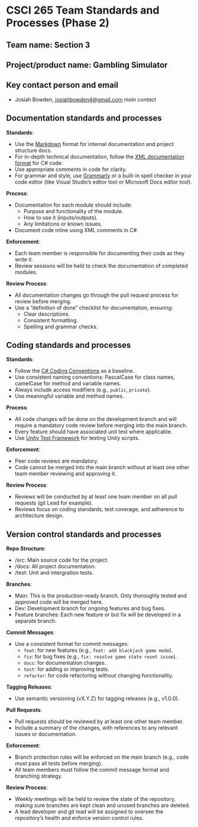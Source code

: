 # CSCI 265 Team Standards and Processes (Phase 2)

## Team name: Section 3

## Project/product name: Gambling Simulator

## Key contact person and email

 * Josiah Bowden, josiahbowden4@gmail.com *main contact*

## Documentation standards and processes
**Standards**:
* Use the [Markdown](https://www.markdownguide.org/basic-syntax/) format for internal documentation and project structure docs.
* For in-depth technical documentation, follow the [XML documentation format](https://learn.microsoft.com/en-us/dotnet/csharp/language-reference/xmldoc/) for C# code.
* Use appropriate comments in code for clarity.
* For grammar and style, use [Grammarly](https://www.grammarly.com/) or a built-in spell checker in your code editor (like Visual Studio’s editor tool or Microsoft Docs editor tool).

**Process**:
* Documentation for each module should include:
    * Purpose and functionality of the module.
    * How to use it (inputs/outputs).
    * Any limitations or known issues.
* Document code inline using XML comments in C#.

**Enforcement**:

* Each team member is responsible for documenting their code as they write it.
* Review sessions will be held to check the documentation of completed modules.

**Review Process**:

* All documentation changes go through the pull request process for review before merging.
* Use a “definition of done” checklist for documentation, ensuring:
    * Clear descriptions.
    * Consistent formatting.
    * Spelling and grammar checks.

## Coding standards and processes

**Standards**:
* Follow the [C# Coding Conventions](https://learn.microsoft.com/en-us/dotnet/csharp/fundamentals/coding-style/identifier-names) as a baseline.
* Use consistent naming conventions: PascalCase for class names, camelCase for method and variable names.
* Always include access modifiers (e.g., `public`, `private`).
* Use meaningful variable and method names.

**Process**:
* All code changes will be done on the development branch and will require a mandatory code review before merging into the main branch.
* Every feature should have associated unit test where applicable.
* Use [Unity Test Framework](https://docs.unity3d.com/Packages/com.unity.test-framework@1.1/manual/index.html) for testing Unity scripts.

**Enforcement**:
* Peer code reviews are mandatory.
* Code cannot be merged into the main branch without at least one other team member reviewing and approving it.

**Review Process**:
* Reviews will be conducted by at least one team member on all pull requests (git Lead for example).
* Reviews focus on coding standards, test coverage, and adherence to architecture design.

## Version control standards and processes

**Repo Structure**:
* /src: Main source code for the project.
* /docs: All project documentation.
* /test: Unit and intergration tests.

**Branches**:
* Main: This is the production-ready branch. Only thoroughly tested and approved code will be merged here.
* Dev: Development branch for ongoing features and bug fixes.
* Feature branches: Each new feature or but fix will be developed in a separate branch.

**Commit Messages**:
* Use a consistent format for commit messages:
    * `feat`: for new features (e.g., `feat: add blackjack game mode`).
    * `fix`: for bug fixes (e.g., `fix: resolve game state reset issue`).
    * `docs`: for documentation changes.
    * `test`: for adding or improving tests.
    * `refactor`: for code refactoring without changing functionality.

**Tagging Releases**:
* Use semantic versioning (vX.Y.Z) for tagging releases (e.g., v1.0.0).

**Pull Requests**:
* Pull requests should be reviewed by at least one other team member.
* Include a summary of the changes, with references to any relevant issues or documentation.

**Enforcement**:
* Branch protection rules will be enforced on the main branch (e.g., code must pass all tests before merging).
* All team members must follow the commit message format and branching strategy.

**Review Process**:
* Weekly meetings will be held to review the state of the repository, making sure branches are kept clean and unused branches are deleted.
* A lead developer and git lead will be assigned to oversee the repository’s health and enforce version control rules.